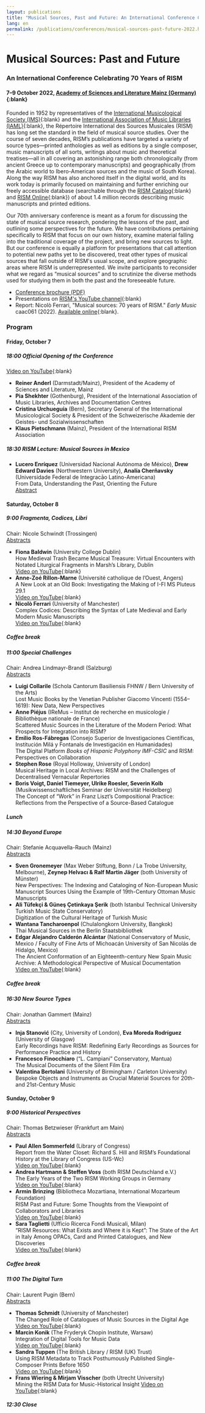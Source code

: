 ```yaml
---
layout: publications
title: "Musical Sources, Past and Future: An International Conference Celebrating 70 Years of RISM"
lang: en
permalink: /publications/conferences/musical-sources-past-future-2022.html
---
```


# Musical Sources: Past and Future
### An International Conference Celebrating 70 Years of RISM  
#### 7–9 October 2022, [Academy of Sciences and Literature Mainz (Germany)](https://www.adwmainz.de/en/home.html){:blank}

Founded in 1952 by representatives of the [International Musicological Society (IMS)](https://www.musicology.org/){:blank} and the [International Association of Music Libraries (IAML)](https://www.iaml.info/){:blank}, the Répertoire International des Sources Musicales (RISM) has long set the standard in the field of musical source studies. Over the course of seven decades, RISM’s publications have targeted a variety of source types—printed anthologies as well as editions by a single composer, music manuscripts of all sorts, writings about music and theoretical treatises—all in all covering an astonishing range both chronologically (from ancient Greece up to contemporary manuscripts) and geographically (from the Arabic world to Ibero-American sources and the music of South Korea). Along the way RISM has also anchored itself in the digital world, and its work today is primarily focused on maintaining and further enriching our freely accessible database (searchable through the [RISM Catalog](https://opac.rism.info/index.php?id=4){:blank} and [RISM Online](https://rism.online/){:blank}) of about 1.4 million records describing music manuscripts and printed editions.  

Our 70th anniversary conference is meant as a forum for discussing the state of musical source research, pondering the lessons of the past, and outlining some perspectives for the future. We have contributions pertaining specifically to RISM that focus on our own history, examine material falling into the traditional coverage of the project, and bring new sources to light. But our conference is equally a platform for presentations that call attention to potential new paths yet to be discovered, treat other types of musical sources that fall outside of RISM's usual scope, and explore geographic areas where RISM is underrepresented. We invite participants to reconsider what we regard as “musical sources” and to scrutinize the diverse methods used for studying them in both the past and the foreseeable future.   

* [Conference brochure (PDF)](\resources\publications\musical-sources-past-future-2022\2022_10_7-9_RISM-Tagung.pdf)
* Presentations on [RISM's YouTube channel](https://www.youtube.com/watch?v=tXUFvGNeYvg&list=PL9SyOIE9iSYJGvExsgIxUo_r5xQdm3fBY){:blank}
* Report: Nicolò Ferrari, "Musical sources: 70 years of RISM." _Early Music_ caac061 (2022). [Available online](https://doi.org/10.1093/em/caac061){:blank}.


### Program

#### Friday, October 7
##### 18:00 Official Opening of the Conference
[Video on YouTube](https://youtu.be/tXUFvGNeYvg){:blank}   
* **Reiner Anderl** (Darmstadt/Mainz), President of the Academy of Sciences and Literature, Mainz
* **Pia Shekhter** (Gothenburg), President of the International Association of Music Libraries, Archives and Documentation Centres
* **Cristina Urchueguía** (Bern), Secretary General of the International Musicological Society & President of the Schweizerische Akademie der Geistes- und Sozialwissenschaften
* **Klaus Pietschmann** (Mainz), President of the International RISM Association

##### 18:30 RISM Lecture: Musical Sources in Mexico  
* **Lucero Enríquez** (Universidad Nacional Autónoma de México), **Drew Edward Davies** (Northwestern University), **Analía Cherñavsky** (Universidade Federal de Integracāo Latino-Americana)  
From Data, Understanding the Past, Orienting the Future  
[Abstract](/publications/conferences/musical-sources-past-future-2022/abstracts.html#rism-lecture)   

#### Saturday, October 8
##### 9:00 Fragmenta, Codices, Libri  
Chair: Nicole Schwindt (Trossingen)  
[Abstracts](/publications/conferences/musical-sources-past-future-2022/abstracts.html#fragmenta-codices-libri)  
* **Fiona Baldwin** (University College Dublin)  
How Medieval Trash Became Musical Treasure: Virtual Encounters with Notated Liturgical Fragments in Marsh’s Library, Dublin  
[Video on YouTube](https://youtu.be/vXZ9NjhomV4){:blank}  
* **Anne-Zoé Rillon-Marne** (Université catholique de l’Ouest, Angers)  
A New Look at an Old Book: Investigating the Making of I-Fl MS Pluteus 29.1  
[Video on YouTube](https://youtu.be/xkPpLiOSOj8){:blank}  
* **Nicolò Ferrari** (University of Manchester)  
Complex Codices: Describing the Syntax of Late Medieval and Early Modern Music Manuscripts   
[Video on YouTube](https://youtu.be/e0EUWGlAyxk){:blank}  

##### Coffee break

##### 11:00 Special Challenges  
Chair: Andrea Lindmayr-Brandl (Salzburg)  
[Abstracts](/publications/conferences/musical-sources-past-future-2022/abstracts.html#special-challenges)
* **Luigi Collarile** (Schola Cantorum Basiliensis FHNW / Bern University of the Arts)  
Lost Music Books by the Venetian Publisher Giacomo Vincenti  (1554–1619): New Data, New Perspectives    
* **Anne Piéjus** (IReMus – Institut de recherche en musicologie / Bibliothèque nationale de France)  
Scattered Music Sources in the Literature of the Modern Period: What Prospects for Integration into RISM?  
* **Emilio Ros-Fábregas** (Consejo Superior de Investigaciones Científicas, Institución Milá y Fontanals de Investigación en Humanidades)  
The Digital Platform _Books of Hispanic Polyphony IMF-CSIC_ and RISM: Perspectives on Collaboration    
* **Stephen Rose** (Royal Holloway, University of London)  
Musical Heritage in Local Archives: RISM and the Challenges of Decentralised Vernacular Repertories   
* **Boris Voigt, Daniel Tiemeyer, Ulrike Roesler, Severin Kolb** (Musikwissenschaftliches Seminar der Universität Heidelberg)  
The Concept of “Work” in Franz Liszt’s Compositional Practice: Reflections from the Perspective of a Source-Based Catalogue   

##### Lunch

##### 14:30 Beyond Europe  
Chair: Stefanie Acquavella-Rauch (Mainz)  
[Abstracts](/publications/conferences/musical-sources-past-future-2022/abstracts.html#beyond-europe)
* **Sven Gronemeyer** (Max Weber Stiftung, Bonn / La Trobe University, Melbourne), **Zeynep Helvacı & Ralf Martin Jäger** (both University of Münster)  
New Perspectives: The Indexing and Cataloging of Non-European Music Manuscript Sources Using the Example of 19th-Century Ottoman Music Manuscripts  
* **Ali Tüfekçi & Güneş Çetinkaya Şerik** (both Istanbul Technical University Turkish Music State Conservatory)  
Digitization of the Cultural Heritage of Turkish Music    
* **Wantana Tancharoenpol** (Chulalongkorn University, Bangkok)  
Thai Musical Sources in the Berlin Staatsbibliothek    
* **Edgar Alejandro Calderón Alcántar** (National Conservatory of Music, Mexico / Faculty of Fine Arts of Michoacán University of San Nicolás de Hidalgo, Mexico)  
The Ancient Conformation of an Eighteenth-century New Spain Music Archive: A Methodological Perspective of Musical Documentation   
[Video on YouTube](https://youtu.be/MXT_3SNQ4DU){:blank}  

##### Coffee break  

##### 16:30 New Source Types  
Chair: Jonathan Gammert (Mainz)  
[Abstracts](/publications/conferences/musical-sources-past-future-2022/abstracts.html#new-source-types)
* **Inja Stanović** (City, University of London), **Eva Moreda Rodríguez** (University of Glasgow)  
Early Recordings have RISM: Redefining Early Recordings as Sources for Performance Practice and History    
* **Francesco Finocchiaro** (“L. Campiani” Conservatory, Mantua)  
The Musical Documents of the Silent Film Era    
* **Valentina Bertolani** (University of Birmingham / Carleton University)  
Bespoke Objects and Instruments as Crucial Material Sources for 20th- and 21st-Century Music  


#### Sunday, October 9    
##### 9:00 Historical Perspectives  
Chair: Thomas Betzwieser (Frankfurt am Main)  
[Abstracts](/publications/conferences/musical-sources-past-future-2022/abstracts.html#historical-perspectives)  
* **Paul Allen Sommerfeld** (Library of Congress)  
Report from the Water Closet: Richard S. Hill and RISM’s Foundational History at the Library of Congress (US-Wc)    
[Video on YouTube](https://youtu.be/D3rb4943xdU){:blank}  
* **Andrea Hartmann & Steffen Voss** (both RISM Deutschland e.V.)  
The Early Years of the Two RISM Working Groups in Germany  
[Video on YouTube](https://youtu.be/GvaMCI7S4NY){:blank}  
* **Armin Brinzing** (Bibliotheca Mozartiana, International Mozarteum Foundation)  
RISM Past and Future: Some Thoughts from the Viewpoint of Collaborators and Libraries    
[Video on YouTube](https://youtu.be/7E1s15ENPGw){:blank}  
* **Sara Taglietti** (Ufficio Ricerca Fondi Musicali, Milan)  
“RISM Resources: What Exists and Where it is Kept”: The State of the Art in Italy Among OPACs, Card and Printed Catalogues, and New Discoveries   
[Video on YouTube](https://youtu.be/VrVuNaF0K5E){:blank}   

##### Coffee break

##### 11:00 The Digital Turn  
Chair: Laurent Pugin (Bern)  
[Abstracts](/publications/conferences/musical-sources-past-future-2022/abstracts.html#the-digital-turn)  
* **Thomas Schmidt** (University of Manchester)  
The Changed Role of Catalogues of Music Sources in the Digital Age   
[Video on YouTube](https://youtu.be/e0O9KNTIkL0){:blank}  
* **Marcin Konik** (The Fryderyk Chopin Institute, Warsaw)  
Integration of Digital Tools for Music Data   
[Video on YouTube](https://youtu.be/86jvhnEdVJ0){:blank}  
* **Sandra Tuppen** (The British Library / RISM (UK) Trust)  
Using RISM Metadata to Track Posthumously Published Single-Composer Prints Before 1650  
[Video on YouTube](https://youtu.be/rlxkqkhVS7k){:blank}  
* **Frans Wiering & Mirjam Visscher** (both Utrecht University)  
Mining the RISM Data for Music-Historical Insight
[Video on YouTube](https://youtu.be/3bwpwkupPyA){:blank}     

##### 12:30 Close

